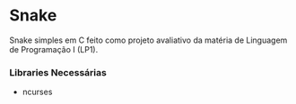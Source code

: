 # Snake

Snake simples em C feito como projeto avaliativo da matéria de Linguagem de Programação I (LP1).

### Libraries Necessárias
- ncurses
